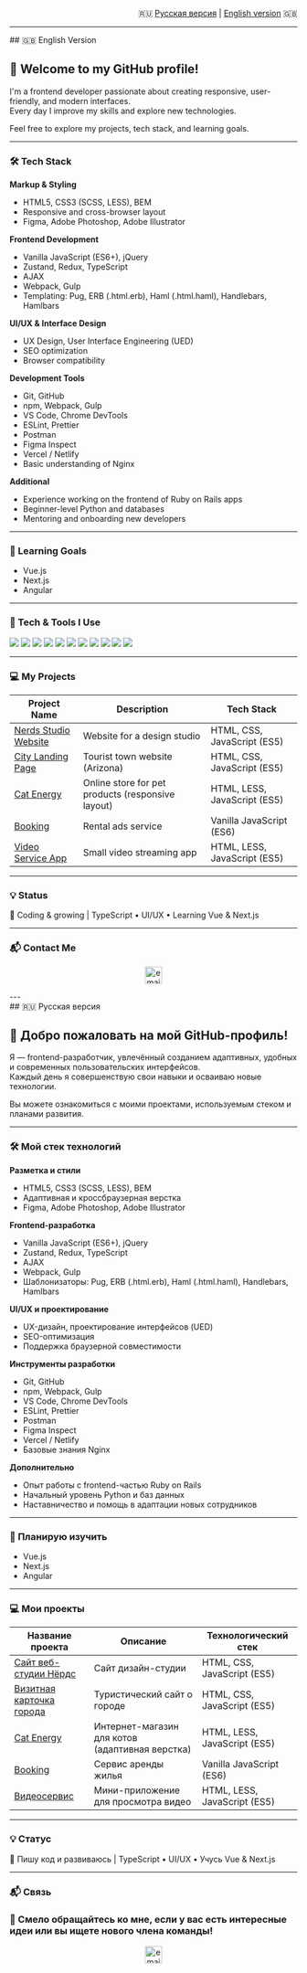 <p align="right">
  🇷🇺 <a href="#ru">Русская версия</a> | <a href="#en">English version</a> 🇬🇧
</p>

---
<section id="en">
  ## 🇬🇧 English Version
  
  # 👋 Welcome to my GitHub profile!
  
  I'm a frontend developer passionate about creating responsive, user-friendly, and modern interfaces.  
  Every day I improve my skills and explore new technologies.
  
  Feel free to explore my projects, tech stack, and learning goals.
  
  ---
  
  ### 🛠 Tech Stack
  
  **Markup & Styling**  
  - HTML5, CSS3 (SCSS, LESS), BEM  
  - Responsive and cross-browser layout  
  - Figma, Adobe Photoshop, Adobe Illustrator  
  
  **Frontend Development**  
  - Vanilla JavaScript (ES6+), jQuery  
  - Zustand, Redux, TypeScript  
  - AJAX  
  - Webpack, Gulp  
  - Templating: Pug, ERB (.html.erb), Haml (.html.haml), Handlebars, Hamlbars  
  
  **UI/UX & Interface Design**  
  - UX Design, User Interface Engineering (UED)  
  - SEO optimization  
  - Browser compatibility  
  
  **Development Tools**  
  - Git, GitHub  
  - npm, Webpack, Gulp  
  - VS Code, Chrome DevTools  
  - ESLint, Prettier  
  - Postman  
  - Figma Inspect  
  - Vercel / Netlify  
  - Basic understanding of Nginx  
  
  **Additional**  
  - Experience working on the frontend of Ruby on Rails apps  
  - Beginner-level Python and databases  
  - Mentoring and onboarding new developers  
  
  ---
  
  ### 🎯 Learning Goals
  
  - Vue.js  
  - Next.js  
  - Angular  
  
  ---
  
  ### 🚀 Tech & Tools I Use
  
  <p align="left">
    <img src="https://img.shields.io/badge/HTML5-E34F26?style=for-the-badge&logo=html5&logoColor=white" />
    <img src="https://img.shields.io/badge/CSS3-1572B6?style=for-the-badge&logo=css3&logoColor=white" />
    <img src="https://img.shields.io/badge/JavaScript-ES6+-F7DF1E?style=for-the-badge&logo=javascript&logoColor=black" />
    <img src="https://img.shields.io/badge/TypeScript-3178C6?style=for-the-badge&logo=typescript&logoColor=white" />
    <img src="https://img.shields.io/badge/Redux-764ABC?style=for-the-badge&logo=redux&logoColor=white" />
    <img src="https://img.shields.io/badge/Zustand-%231F1F1F?style=for-the-badge&logo=zustand&logoColor=white" />
    <img src="https://img.shields.io/badge/Gulp-CF4647?style=for-the-badge&logo=gulp&logoColor=white" />
    <img src="https://img.shields.io/badge/Webpack-8DD6F9?style=for-the-badge&logo=webpack&logoColor=black" />
    <img src="https://img.shields.io/badge/Figma-F24E1E?style=for-the-badge&logo=figma&logoColor=white" />
    <img src="https://img.shields.io/badge/Git-F05032?style=for-the-badge&logo=git&logoColor=white" />
    <img src="https://img.shields.io/badge/Python-3776AB?style=for-the-badge&logo=python&logoColor=white" />
  </p>
  
  ---
  
  ### 💻 My Projects
  
  | Project Name | Description | Tech Stack |
  |--------------|-------------|------------|
  | [Nerds Studio Website](https://github.com/VeraVLVlas/1432899-nerds-28) | Website for a design studio | HTML, CSS, JavaScript (ES5) |
  | [City Landing Page](https://github.com/VeraVLVlas/1432899-sedona-28) | Tourist town website (Arizona) | HTML, CSS, JavaScript (ES5) |
  | [Cat Energy](https://github.com/VeraVLVlas/1432899-cat-energy-20) | Online store for pet products (responsive layout) | HTML, LESS, JavaScript (ES5) |
  | [Booking](https://github.com/VeraVLVlas/1432899-keksobooking-21) | Rental ads service | Vanilla JavaScript (ES6) |
  | [Video Service App](https://github.com/VeraVLVlas/videoServiceApp-) | Small video streaming app | HTML, LESS, JavaScript (ES5) |
  
  ---
  
  ### 💡 Status
  
  🚀 Coding & growing | TypeScript • UI/UX • Learning Vue & Next.js
  
  ---
  
  ### 📬 Contact Me
  
  <p align="center">
    <a href="mailto:vlasovavery@gmail.com">
      <img height="30" src="https://github.com/VeraVLVlas/vlasovavery/blob/main/email.svg" alt="email">
    </a>
  </p>
</section>
---

<section id="ru">
  ## 🇷🇺 Русская версия
  
  # 👋 Добро пожаловать на мой GitHub-профиль!
  
  Я — frontend-разработчик, увлечённый созданием адаптивных, удобных и современных пользовательских интерфейсов.  
  Каждый день я совершенствую свои навыки и осваиваю новые технологии.
  
  Вы можете ознакомиться с моими проектами, используемым стеком и планами развития.
  
  ---
  
  ### 🛠 Мой стек технологий
  
  **Разметка и стили**  
  - HTML5, CSS3 (SCSS, LESS), BEM  
  - Адаптивная и кроссбраузерная верстка  
  - Figma, Adobe Photoshop, Adobe Illustrator  
  
  **Frontend-разработка**  
  - Vanilla JavaScript (ES6+), jQuery  
  - Zustand, Redux, TypeScript  
  - AJAX  
  - Webpack, Gulp  
  - Шаблонизаторы: Pug, ERB (.html.erb), Haml (.html.haml), Handlebars, Hamlbars  
  
  **UI/UX и проектирование**  
  - UX-дизайн, проектирование интерфейсов (UED)  
  - SEO-оптимизация  
  - Поддержка браузерной совместимости  
  
  **Инструменты разработки**  
  - Git, GitHub  
  - npm, Webpack, Gulp  
  - VS Code, Chrome DevTools  
  - ESLint, Prettier  
  - Postman  
  - Figma Inspect  
  - Vercel / Netlify  
  - Базовые знания Nginx  
  
  **Дополнительно**  
  - Опыт работы с frontend-частью Ruby on Rails  
  - Начальный уровень Python и баз данных  
  - Наставничество и помощь в адаптации новых сотрудников  
  
  ---
  
  ### 🎯 Планирую изучить
  
  - Vue.js  
  - Next.js  
  - Angular  
  
  ---
  
  ### 💻 Мои проекты
  
  | Название проекта        | Описание          | Технологический стек  |
  |-------------------------|-------------------|------------------------|
  | [Сайт веб-студии Нёрдс](https://github.com/VeraVLVlas/1432899-nerds-28) | Сайт дизайн-студии | HTML, CSS, JavaScript (ES5) |
  | [Визитная карточка города](https://github.com/VeraVLVlas/1432899-sedona-28) | Туристический сайт о городе | HTML, CSS, JavaScript (ES5) |
  | [Cat Energy](https://github.com/VeraVLVlas/1432899-cat-energy-20) | Интернет-магазин для котов (адаптивная верстка) | HTML, LESS, JavaScript (ES5) |
  | [Booking](https://github.com/VeraVLVlas/1432899-keksobooking-21) | Сервис аренды жилья | Vanilla JavaScript (ES6) |
  | [Видеосервис](https://github.com/VeraVLVlas/videoServiceApp-) | Мини-приложение для просмотра видео | HTML, LESS, JavaScript (ES5) |
  
  ---
  
  ### 💡 Статус
  
  🚀 Пишу код и развиваюсь | TypeScript • UI/UX • Учусь Vue & Next.js
  
  ---
  
  ### 📬 Связь
  
  ### 💌 Смело обращайтесь ко мне, если у вас есть интересные идеи или вы ищете нового члена команды! 
  <p align="center">
    <a href="mailto:vlasovavery@gmail.com">
      <img height="30" src="https://github.com/VeraVLVlas/vlasovavery/blob/main/email.svg" alt="email">
    </a>
  </p>
</section>
